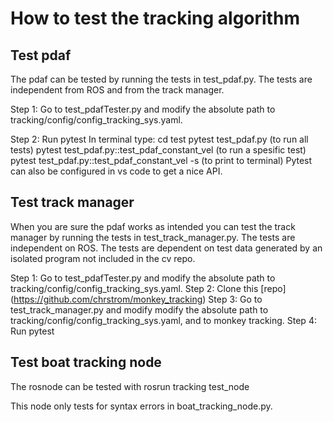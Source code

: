 # How to test the tracking algorithm

## Test pdaf

The pdaf can be tested by running the tests in test_pdaf.py.
The tests are independent from ROS and from the track manager. 

Step 1: Go to test_pdafTester.py and modify the absolute path to tracking/config/config_tracking_sys.yaml. 

Step 2: Run pytest
    In terminal type: 
    cd test
    pytest test_pdaf.py (to run all tests)
    pytest test_pdaf.py::test_pdaf_constant_vel (to run a spesific test)
    pytest test_pdaf.py::test_pdaf_constant_vel -s (to print to terminal)
    Pytest can also be configured in vs code to get a nice API.

## Test track manager

When you are sure the pdaf works as intended you can test the track manager by running the tests in test_track_manager.py.
The tests are independent on ROS.
The tests are dependent on test data generated by an isolated program not included in the cv repo.

Step 1: Go to test_pdafTester.py and modify the absolute path to tracking/config/config_tracking_sys.yaml. 
Step 2: Clone this [repo] (https://github.com/chrstrom/monkey_tracking)
Step 3: Go to test_track_manager.py and modify modify the absolute path to tracking/config/config_tracking_sys.yaml, and to monkey tracking. 
Step 4: Run pytest

## Test boat tracking node

The rosnode can be tested with
    rosrun tracking test_node

This node only tests for syntax errors in boat_tracking_node.py. 
